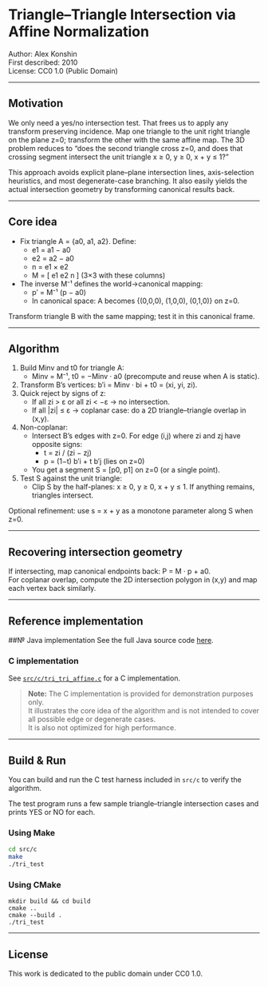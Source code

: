 # Triangle–Triangle Intersection via Affine Normalization

Author: Alex Konshin  
First described: 2010  
License: CC0 1.0 (Public Domain)

---

## Motivation

We only need a yes/no intersection test. That frees us to apply any transform preserving incidence. Map one triangle to the unit right triangle on the plane z=0; transform the other with the same affine map. The 3D problem reduces to “does the second triangle cross z=0, and does that crossing segment intersect the unit triangle x ≥ 0, y ≥ 0, x + y ≤ 1?”

This approach avoids explicit plane–plane intersection lines, axis-selection heuristics, and most degenerate-case branching. It also easily yields the actual intersection geometry by transforming canonical results back.

---

## Core idea

- Fix triangle A = {a0, a1, a2}. Define:
  - e1 = a1 − a0
  - e2 = a2 − a0
  - n = e1 × e2
  - M = [ e1 e2 n ] (3×3 with these columns)
- The inverse M⁻¹ defines the world→canonical mapping:
  - p′ = M⁻¹ (p − a0)
  - In canonical space: A becomes {(0,0,0), (1,0,0), (0,1,0)} on z=0.

Transform triangle B with the same mapping; test it in this canonical frame.

<!-- TODO: Insert diagram of affine normalization here -->

---

## Algorithm

1. Build Minv and t0 for triangle A:
   - Minv = M⁻¹, t0 = −Minv · a0 (precompute and reuse when A is static).
2. Transform B’s vertices: b′i = Minv · bi + t0 = (xi, yi, zi).
3. Quick reject by signs of z:
   - If all zi > ε or all zi < −ε → no intersection.
   - If all |zi| ≤ ε → coplanar case: do a 2D triangle–triangle overlap in (x,y).
4. Non-coplanar:
   - Intersect B’s edges with z=0. For edge (i,j) where zi and zj have opposite signs:
     - t = zi / (zi − zj)
     - p = (1−t) b′i + t b′j (lies on z=0)
   - You get a segment S = [p0, p1] on z=0 (or a single point).
5. Test S against the unit triangle:
   - Clip S by the half-planes: x ≥ 0, y ≥ 0, x + y ≤ 1. If anything remains, triangles intersect.

Optional refinement: use s = x + y as a monotone parameter along S when z=0.

---

## Recovering intersection geometry

If intersecting, map canonical endpoints back: P = M · p + a0.  
For coplanar overlap, compute the 2D intersection polygon in (x,y) and map each vertex back similarly.

---

## Reference implementation

##№ Java implementation
See the full Java source code [here](/triangle-triangle-intersection-via-affine-norm/src/main/java/com/alexkonshin/Face.java).

### C implementation
See [`src/c/tri_tri_affine.c`](src/c/tri_tri_affine.c) for a C implementation.
> **Note:** The C implementation is provided for demonstration purposes only.  
> It illustrates the core idea of the algorithm and is not intended to cover all possible edge or degenerate cases.  
> It is also not optimized for high performance.

---

## Build & Run

You can build and run the C test harness included in `src/c` to verify the algorithm.

The test program runs a few sample triangle–triangle intersection cases and prints YES or NO for each.

### Using Make
```bash
cd src/c
make
./tri_test
```

### Using CMake
```cd src/c
mkdir build && cd build
cmake ..
cmake --build .
./tri_test
```

---

## License

This work is dedicated to the public domain under CC0 1.0.
